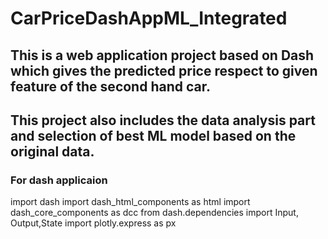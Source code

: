 # CarPriceDashAppML_Integrated

## This is a web application project based on Dash which gives the predicted price respect to given feature of the second hand car. 
## This project also includes the data analysis part and selection of best ML model based on the original data.

### For dash applicaion

import dash
import dash_html_components as html
import dash_core_components as dcc
from dash.dependencies import Input, Output,State
import plotly.express as px

